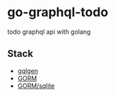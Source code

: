 # go-graphql-todo
todo graphql api with golang

## Stack

- [gqlgen](https://github.com/99designs/gqlgen)
- [GORM](https://github.com/go-gorm/gorm)
- [GORM/sqlite](https://github.com/go-gorm/sqlite)

